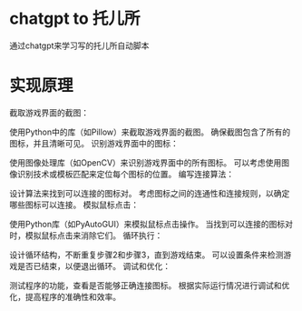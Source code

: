 # chatgpt to 托儿所

通过chatgpt来学习写的托儿所自动脚本
# 实现原理
截取游戏界面的截图：

使用Python中的库（如Pillow）来截取游戏界面的截图。
确保截图包含了所有的图标，并且清晰可见。
识别游戏界面中的图标：

使用图像处理库（如OpenCV）来识别游戏界面中的所有图标。
可以考虑使用图像识别技术或模板匹配来定位每个图标的位置。
编写连接算法：

设计算法来找到可以连接的图标对。
考虑图标之间的连通性和连接规则，以确定哪些图标可以连接。
模拟鼠标点击：

使用Python库（如PyAutoGUI）来模拟鼠标点击操作。
当找到可以连接的图标对时，模拟鼠标点击来消除它们。
循环执行：

设计循环结构，不断重复步骤2和步骤3，直到游戏结束。
可以设置条件来检测游戏是否已结束，以便退出循环。
调试和优化：

测试程序的功能，查看是否能够正确连接图标。
根据实际运行情况进行调试和优化，提高程序的准确性和效率。
